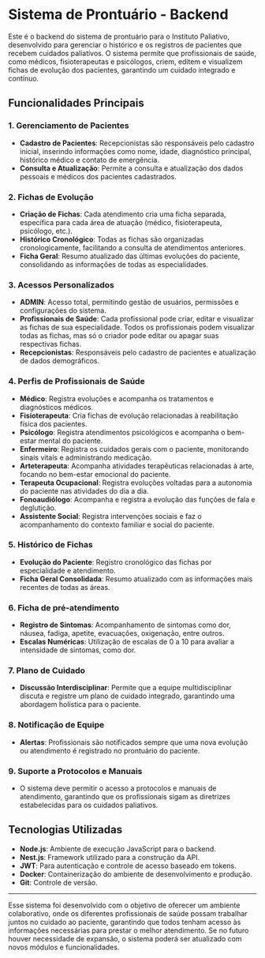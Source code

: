 # Sistema de Prontuário - Backend

Este é o backend do sistema de prontuário para o Instituto Paliativo, desenvolvido para gerenciar o histórico e os registros de pacientes que recebem cuidados paliativos. O sistema permite que profissionais de saúde, como médicos, fisioterapeutas e psicólogos, criem, editem e visualizem fichas de evolução dos pacientes, garantindo um cuidado integrado e contínuo.

## Funcionalidades Principais

### 1. **Gerenciamento de Pacientes**

- **Cadastro de Pacientes**: Recepcionistas são responsáveis pelo cadastro inicial, inserindo informações como nome, idade, diagnóstico principal, histórico médico e contato de emergência.
- **Consulta e Atualização**: Permite a consulta e atualização dos dados pessoais e médicos dos pacientes cadastrados.

### 2. **Fichas de Evolução**

- **Criação de Fichas**: Cada atendimento cria uma ficha separada, específica para cada área de atuação (médico, fisioterapeuta, psicólogo, etc.).
- **Histórico Cronológico**: Todas as fichas são organizadas cronologicamente, facilitando a consulta de atendimentos anteriores.
- **Ficha Geral**: Resumo atualizado das últimas evoluções do paciente, consolidando as informações de todas as especialidades.

### 3. **Acessos Personalizados**

- **ADMIN**: Acesso total, permitindo gestão de usuários, permissões e configurações do sistema.
- **Profissionais de Saúde**: Cada profissional pode criar, editar e visualizar as fichas de sua especialidade. Todos os profissionais podem visualizar todas as fichas, mas só o criador pode editar ou apagar suas respectivas fichas.
- **Recepcionistas**: Responsáveis pelo cadastro de pacientes e atualização de dados demográficos.

### 4. **Perfis de Profissionais de Saúde**

- **Médico**: Registra evoluções e acompanha os tratamentos e diagnósticos médicos.
- **Fisioterapeuta**: Cria fichas de evolução relacionadas à reabilitação física dos pacientes.
- **Psicólogo**: Registra atendimentos psicológicos e acompanha o bem-estar mental do paciente.
- **Enfermeiro**: Registra os cuidados gerais com o paciente, monitorando sinais vitais e administrando medicação.
- **Arteterapeuta**: Acompanha atividades terapêuticas relacionadas à arte, focando no bem-estar emocional do paciente.
- **Terapeuta Ocupacional**: Registra evoluções voltadas para a autonomia do paciente nas atividades do dia a dia.
- **Fonoaudiólogo**: Acompanha e registra a evolução das funções de fala e deglutição.
- **Assistente Social**: Registra intervenções sociais e faz o acompanhamento do contexto familiar e social do paciente.

### 5. **Histórico de Fichas**

- **Evolução do Paciente**: Registro cronológico das fichas por especialidade e atendimento.
- **Ficha Geral Consolidada**: Resumo atualizado com as informações mais recentes de todas as áreas.

### 6. **Ficha de pré-atendimento**

- **Registro de Sintomas**: Acompanhamento de sintomas como dor, náusea, fadiga, apetite, evacuações, oxigenação, entre outros.
- **Escalas Numéricas**: Utilização de escalas de 0 a 10 para avaliar a intensidade de sintomas, como dor.

### 7. **Plano de Cuidado**

- **Discussão Interdisciplinar**: Permite que a equipe multidisciplinar discuta e registre um plano de cuidado integrado, garantindo uma abordagem holística para o paciente.

### 8. **Notificação de Equipe**

- **Alertas**: Profissionais são notificados sempre que uma nova evolução ou atendimento é registrado no prontuário do paciente.

### 9. **Suporte a Protocolos e Manuais**

- O sistema deve permitir o acesso a protocolos e manuais de atendimento, garantindo que os profissionais sigam as diretrizes estabelecidas para os cuidados paliativos.

## Tecnologias Utilizadas

- **Node.js**: Ambiente de execução JavaScript para o backend.
- **Nest.js**: Framework utilizado para a construção da API.
- **JWT**: Para autenticação e controle de acesso baseado em tokens.
- **Docker**: Containerização do ambiente de desenvolvimento e produção.
- **Git**: Controle de versão.

---

Esse sistema foi desenvolvido com o objetivo de oferecer um ambiente colaborativo, onde os diferentes profissionais de saúde possam trabalhar juntos no cuidado ao paciente, garantindo que todos tenham acesso às informações necessárias para prestar o melhor atendimento. Se no futuro houver necessidade de expansão, o sistema poderá ser atualizado com novos módulos e funcionalidades.
